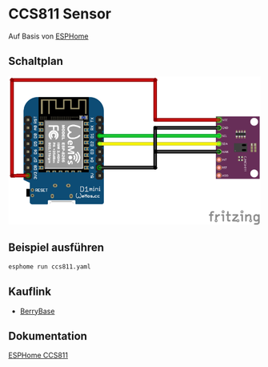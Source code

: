 # CCS811 Sensor
Auf Basis von [ESPHome](https://esphome.io/)

## Schaltplan
![CCS811 Schaltplan](fritzing/ccs811_Steckplatine.png)

## Beispiel ausführen
```bash
esphome run ccs811.yaml
```
## Kauflink
 * [BerryBase](https://www.berrybase.de/ccs811-luftqualitaets-sensor-mit-breakout-board)


## Dokumentation
[ESPHome CCS811](https://esphome.io/components/sensor/ccs811.html)
